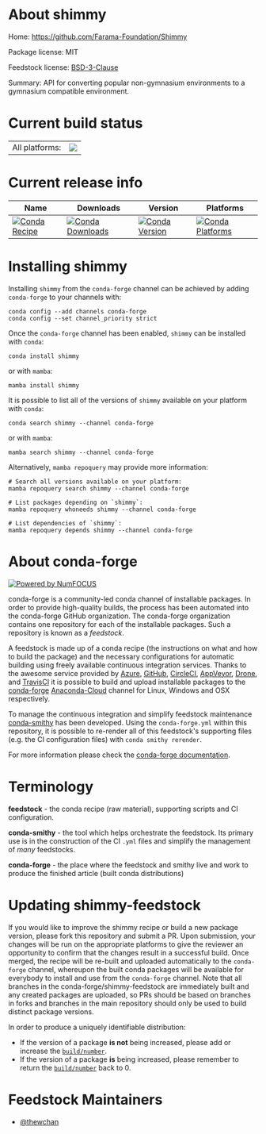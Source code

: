 About shimmy
============

Home: https://github.com/Farama-Foundation/Shimmy

Package license: MIT

Feedstock license: [BSD-3-Clause](https://github.com/conda-forge/shimmy-feedstock/blob/main/LICENSE.txt)

Summary: API for converting popular non-gymnasium environments to a gymnasium compatible environment.

Current build status
====================


<table><tr><td>All platforms:</td>
    <td>
      <a href="https://dev.azure.com/conda-forge/feedstock-builds/_build/latest?definitionId=18285&branchName=main">
        <img src="https://dev.azure.com/conda-forge/feedstock-builds/_apis/build/status/shimmy-feedstock?branchName=main">
      </a>
    </td>
  </tr>
</table>

Current release info
====================

| Name | Downloads | Version | Platforms |
| --- | --- | --- | --- |
| [![Conda Recipe](https://img.shields.io/badge/recipe-shimmy-green.svg)](https://anaconda.org/conda-forge/shimmy) | [![Conda Downloads](https://img.shields.io/conda/dn/conda-forge/shimmy.svg)](https://anaconda.org/conda-forge/shimmy) | [![Conda Version](https://img.shields.io/conda/vn/conda-forge/shimmy.svg)](https://anaconda.org/conda-forge/shimmy) | [![Conda Platforms](https://img.shields.io/conda/pn/conda-forge/shimmy.svg)](https://anaconda.org/conda-forge/shimmy) |

Installing shimmy
=================

Installing `shimmy` from the `conda-forge` channel can be achieved by adding `conda-forge` to your channels with:

```
conda config --add channels conda-forge
conda config --set channel_priority strict
```

Once the `conda-forge` channel has been enabled, `shimmy` can be installed with `conda`:

```
conda install shimmy
```

or with `mamba`:

```
mamba install shimmy
```

It is possible to list all of the versions of `shimmy` available on your platform with `conda`:

```
conda search shimmy --channel conda-forge
```

or with `mamba`:

```
mamba search shimmy --channel conda-forge
```

Alternatively, `mamba repoquery` may provide more information:

```
# Search all versions available on your platform:
mamba repoquery search shimmy --channel conda-forge

# List packages depending on `shimmy`:
mamba repoquery whoneeds shimmy --channel conda-forge

# List dependencies of `shimmy`:
mamba repoquery depends shimmy --channel conda-forge
```


About conda-forge
=================

[![Powered by
NumFOCUS](https://img.shields.io/badge/powered%20by-NumFOCUS-orange.svg?style=flat&colorA=E1523D&colorB=007D8A)](https://numfocus.org)

conda-forge is a community-led conda channel of installable packages.
In order to provide high-quality builds, the process has been automated into the
conda-forge GitHub organization. The conda-forge organization contains one repository
for each of the installable packages. Such a repository is known as a *feedstock*.

A feedstock is made up of a conda recipe (the instructions on what and how to build
the package) and the necessary configurations for automatic building using freely
available continuous integration services. Thanks to the awesome service provided by
[Azure](https://azure.microsoft.com/en-us/services/devops/), [GitHub](https://github.com/),
[CircleCI](https://circleci.com/), [AppVeyor](https://www.appveyor.com/),
[Drone](https://cloud.drone.io/welcome), and [TravisCI](https://travis-ci.com/)
it is possible to build and upload installable packages to the
[conda-forge](https://anaconda.org/conda-forge) [Anaconda-Cloud](https://anaconda.org/)
channel for Linux, Windows and OSX respectively.

To manage the continuous integration and simplify feedstock maintenance
[conda-smithy](https://github.com/conda-forge/conda-smithy) has been developed.
Using the ``conda-forge.yml`` within this repository, it is possible to re-render all of
this feedstock's supporting files (e.g. the CI configuration files) with ``conda smithy rerender``.

For more information please check the [conda-forge documentation](https://conda-forge.org/docs/).

Terminology
===========

**feedstock** - the conda recipe (raw material), supporting scripts and CI configuration.

**conda-smithy** - the tool which helps orchestrate the feedstock.
                   Its primary use is in the construction of the CI ``.yml`` files
                   and simplify the management of *many* feedstocks.

**conda-forge** - the place where the feedstock and smithy live and work to
                  produce the finished article (built conda distributions)


Updating shimmy-feedstock
=========================

If you would like to improve the shimmy recipe or build a new
package version, please fork this repository and submit a PR. Upon submission,
your changes will be run on the appropriate platforms to give the reviewer an
opportunity to confirm that the changes result in a successful build. Once
merged, the recipe will be re-built and uploaded automatically to the
`conda-forge` channel, whereupon the built conda packages will be available for
everybody to install and use from the `conda-forge` channel.
Note that all branches in the conda-forge/shimmy-feedstock are
immediately built and any created packages are uploaded, so PRs should be based
on branches in forks and branches in the main repository should only be used to
build distinct package versions.

In order to produce a uniquely identifiable distribution:
 * If the version of a package **is not** being increased, please add or increase
   the [``build/number``](https://docs.conda.io/projects/conda-build/en/latest/resources/define-metadata.html#build-number-and-string).
 * If the version of a package **is** being increased, please remember to return
   the [``build/number``](https://docs.conda.io/projects/conda-build/en/latest/resources/define-metadata.html#build-number-and-string)
   back to 0.

Feedstock Maintainers
=====================

* [@thewchan](https://github.com/thewchan/)

